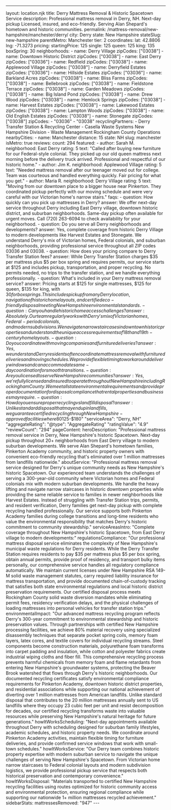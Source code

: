 ---
layout: location.njk
title: Derry Mattress Removal & Historic Spacetown Service
description: Professional mattress removal in Derry, NH. Next-day pickup Licensed, insured, and eco-friendly. Serving Alan Shepard's hometown and historic communities.
permalink: /mattress-removal/new-hampshire/manchester/derry/
city: Derry state: New Hampshire stateSlug: new-hampshire parentMetro: Manchester tier: 2 coordinates: lat: 42.8806 lng: -71.3273 pricing: startingPrice: 125 single: 125 queen: 125 king: 135 boxSpring: 30 neighborhoods: - name: Derry Village zipCodes: ["03038"] - name: Downtown Historic District zipCodes: ["03038"] - name: East Derry zipCodes: ["03036"] - name: Redfield zipCodes: ["03038"] - name: Applewood Village zipCodes: ["03038"] - name: Derryfield Estates zipCodes: ["03036"] - name: Hillside Estates zipCodes: ["03036"] - name: Barkland Acres zipCodes: ["03038"] - name: Bliss Farms zipCodes: ["03038"] - name: Bellebrook zipCodes: ["03038"] - name: Fieldstone Terrace zipCodes: ["03038"] - name: Garden Meadows zipCodes: ["03038"] - name: Big Island Pond zipCodes: ["03038"] - name: Drew Wood zipCodes: ["03038"] - name: Hemlock Springs zipCodes: ["03038"] - name: Harvest Estates zipCodes: ["03038"] - name: Lakewood Estates zipCodes: ["03038"] - name: Lampton Woods zipCodes: ["03038"] - name: Old English Estates zipCodes: ["03038"] - name: Stonegate zipCodes: ["03038"] zipCodes: - "03036" - "03038" recyclingPartners: - Derry Transfer Station & Recycling Center - Casella Waste Systems New Hampshire Division - Waste Management Rockingham County Operations nearbyCities: - name: Manchester distance: 15 state: NH slug: manchester isMetro: true reviews: count: 294 featured: - author: Sarah M. neighborhood: East Derry rating: 5 text: "Called after buying new furniture for our Federal-style colonial. They picked up our old queen mattress next morning before the delivery truck arrived. Professional and respectful of our historic home." - author: Jim K. neighborhood: Applewood Village rating: 5 text: "Needed mattress removal after our teenager moved out for college. Team was courteous and handled everything quickly. Fair pricing for what you get." - author: Maria R. neighborhood: Derry Village rating: 5 text: "Moving from our downtown place to a bigger house near Pinkerton. They coordinated pickup perfectly with our moving schedule and were very careful with our Victorian home's narrow stairs." faqs: - question: How quickly can you pick up mattresses in Derry? answer: We offer next-day service throughout Derry including East Derry village, downtown historic district, and suburban neighborhoods. Same-day pickup often available for urgent moves. Call (720) 263-6094 to check availability for your neighborhood. - question: Do you serve all Derry neighborhoods and developments? answer: Yes, complete coverage from historic Derry Village to modern developments like Harvest Estates and Stonegate. We understand Derry's mix of Victorian homes, Federal colonials, and suburban neighborhoods, providing professional service throughout all ZIP codes 03036 and 03038. - question: How does your pricing compare to Derry Transfer Station fees? answer: While Derry Transfer Station charges $35 per mattress plus $5 per box spring and requires permits, our service starts at $125 and includes pickup, transportation, and proper recycling. No permits needed, no trips to the transfer station, and we handle everything professionally. - question: What's included in your Derry mattress removal service? answer: Pricing starts at $125 for single mattresses, $125 for queen, $135 for king, with $30 for box springs. This includes pickup from any Derry location, navigation of historic home layouts, and certified eco-friendly disposal meeting New Hampshire environmental standards. - question: Can you handle historic home access challenges? answer: Absolutely. Our team regularly works with Derry's mix of Victorian homes, Federal-period colonials, and modern subdivisions. We navigate narrow staircases in downtown historic properties and understand the unique access requirements of 18th and 19th-century home layouts. - question: Do you coordinate with moving companies and furniture deliveries? answer: Yes, we understand Derry residents often coordinate mattress removal with furniture deliveries and moving schedules. We provide flexible timing to work around delivery windows and can accommodate same-day coordination for smooth transitions. - question: Are you licensed to serve New Hampshire communities? answer: Yes, we're fully licensed and insured to operate throughout New Hampshire including Rockingham County. We meet all state environmental requirements and provide proper documentation for disposal compliance that rental properties and businesses may require. - question: How do you ensure proper recycling vs landfill disposal? answer: Unlike standard disposal that may end up in landfills, we guarantee certified recycling through New Hampshire-approved facilities where 80% of materials become new products. Our documented process supports environmental responsibility that Derry's historic community values while providing proper compliance certificates. schema: "@context": "https://schema.org" "@type": "LocalBusiness" "name": "A Bedder World Derry" "address": "@type": "PostalAddress" "addressLocality": "Derry" "addressRegion": "NH" "addressCountry": "US" "geo": "@type": "GeoCoordinates" "latitude": 42.8806 "longitude": -71.3273 "telephone": "720-263-6094" "url": "//mattress-removal/new-hampshire/manchester/derry/" "priceRange": "$125-$180" "serviceArea": "Derry, NH" "aggregateRating": "@type": "AggregateRating" "ratingValue": "4.9" "reviewCount": "294" pageContent: heroDescription: "Professional mattress removal service in Derry, New Hampshire's historic Spacetown. Next-day pickup throughout 20+ neighborhoods from East Derry village to modern suburban developments. We serve Alan Shepard's hometown families, Pinkerton Academy community, and historic property owners with convenient eco-friendly recycling that's eliminated over 1 million mattresses from landfills nationwide." aboutService: "Professional mattress removal service designed for Derry's unique community needs as New Hampshire's historic Spacetown. Our experienced team understands the challenges of serving a 300-year-old community where Victorian homes and Federal colonials mix with modern suburban developments. We handle the heavy lifting and navigate narrow staircases in historic downtown properties while providing the same reliable service to families in newer neighborhoods like Harvest Estates. Instead of struggling with Transfer Station trips, permits, and resident verification, Derry families get next-day pickup with complete recycling handled professionally. Our service supports both Pinkerton Academy families during college transitions and long-time residents who value the environmental responsibility that matches Derry's historic commitment to community stewardship." serviceAreasIntro: "Complete coverage throughout New Hampshire's historic Spacetown, from East Derry village to modern developments:" regulationsCompliance: "Our professional mattress disposal service eliminates the complexity of New Hampshire's municipal waste regulations for Derry residents. While the Derry Transfer Station requires residents to pay $35 per mattress plus $5 per box spring, obtain annual permits, provide proof of residency, and transport bulky items personally, our comprehensive service handles all regulatory compliance automatically. We maintain current licenses under New Hampshire RSA 149-M solid waste management statutes, carry required liability insurance for mattress transportation, and provide documented chain-of-custody tracking that satisfies both state environmental regulations and local historic district preservation requirements. Our certified disposal process meets Rockingham County solid waste diversion mandates while eliminating permit fees, residency verification delays, and the physical challenges of loading mattresses into personal vehicles for transfer station trips." environmentalImpact: "Our advanced mattress recycling program reflects Derry's 300-year commitment to environmental stewardship and historic preservation values. Through partnerships with certified New Hampshire processing facilities, we achieve 80% material recovery using specialized disassembly techniques that separate pocket spring coils, memory foam layers, latex cores, and textile covers for individual recycling streams. Steel components become construction materials, polyurethane foam transforms into carpet padding and insulation, while cotton and polyester fabrics create industrial wiping cloths and fiber fill. This comprehensive recycling process prevents harmful chemicals from memory foam and flame retardants from entering New Hampshire's groundwater systems, protecting the Beaver Brook watershed that flows through Derry's historic neighborhoods. Our documented recycling certificates satisfy environmental compliance requirements for Pinkerton Academy, downtown historic district properties, and residential associations while supporting our national achievement of diverting over 1 million mattresses from American landfills. Unlike standard disposal that contributes to the 20 million mattresses annually sent to US landfills where they occupy 23 cubic feet per unit and resist decomposition for decades, our certified recycling transforms waste into valuable resources while preserving New Hampshire's natural heritage for future generations." howItWorksScheduling: "Next-day appointments available throughout Derry with scheduling designed for suburban family lifestyles, academic schedules, and historic property needs. We coordinate around Pinkerton Academy activities, maintain flexible timing for furniture deliveries, and provide confirmed service windows that work with small-town schedules." howItWorksService: "Our Derry team combines historic property expertise with modern suburban service to navigate the unique challenges of serving New Hampshire's Spacetown. From Victorian home narrow staircases to Federal colonial layouts and modern subdivision logistics, we provide professional pickup service that respects both historical preservation and contemporary convenience." howItWorksDisposal: "Materials transported to certified New Hampshire recycling facilities using routes optimized for historic community access and environmental protection, ensuring regional compliance while supporting our nationwide 1+ million mattresses recycled achievement." sidebarStats: mattressesRemoved: "947" ---